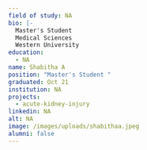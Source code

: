 ```yaml
---
field of study: NA
bio: |-
  Master's Student
  Medical Sciences
  Western University
education:
  - NA
name: Shabitha A
position: "Master's Student "
graduated: Oct 21
institution: NA
projects:
  - acute-kidney-injury
linkedin: NA
alt: NA
image: /images/uploads/shabithaa.jpeg
alumni: false
---
```

